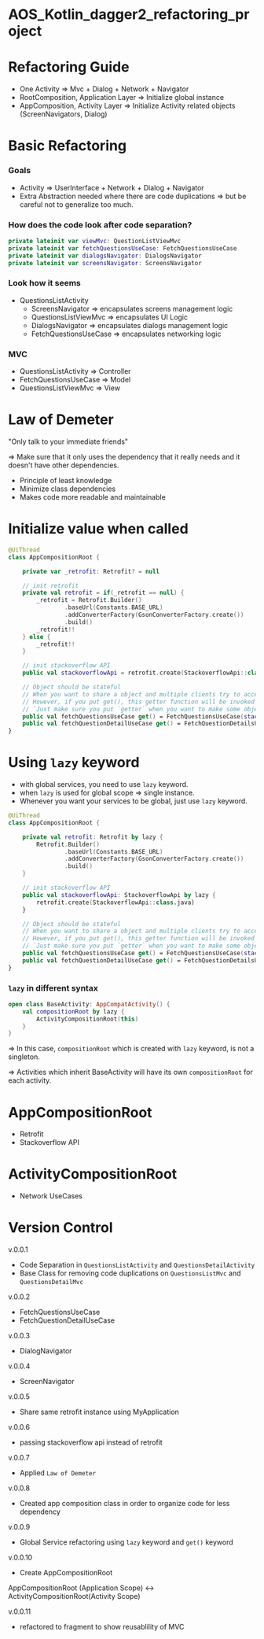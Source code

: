 # AOS_Kotlin_dagger2_refactoring_project

# Refactoring Guide

- One Activity => Mvc + Dialog + Network + Navigator
- RootComposition, Application Layer => Initialize global instance
- AppComposition, Activity Layer => Initialize Activity related objects (ScreenNavigators, Dialog)

# Basic Refactoring

### Goals

- Activity ⇒ UserInterface + Network + Dialog + Navigator
- Extra Abstraction needed where there are code duplications ⇒ but be careful not to generalize too much.

### How does the code look after code separation?

```kotlin
private lateinit var viewMvc: QuestionListViewMvc
private lateinit var fetchQuestionsUseCase: FetchQuestionsUseCase
private lateinit var dialogsNavigator: DialogsNavigator
private lateinit var screensNavigator: ScreensNavigator
```

### Look how it seems

- QuestionsListActivity
  - ScreensNavigator ⇒ encapsulates screens management logic
  - QuestionsListViewMvc ⇒ encapsulates UI Logic
  - DialogsNavigator ⇒ encapsulates dialogs management logic
  - FetchQuestionsUseCase ⇒ encapsulates networking logic

### MVC

- QuestionsListActivity ⇒ Controller
- FetchQuestionsUseCase ⇒ Model
- QuestionsListViewMvc ⇒ View

# Law of Demeter

"Only talk to your immediate friends"

⇒ Make sure that it only uses the dependency that it really needs and it doesn't have other dependencies.

- Principle of least knowledge
- Minimize class dependencies
- Makes code more readable and maintainable

# Initialize value when called

```kotlin
@UiThread
class AppCompositionRoot {

    private var _retrofit: Retrofit? = null

    // init retrofit
    private val retrofit = if(_retrofit == null) {
        _retrofit = Retrofit.Builder()
                .baseUrl(Constants.BASE_URL)
                .addConverterFactory(GsonConverterFactory.create())
                .build()
        _retrofit!!
    } else {
        _retrofit!!
    }

    // init stackoverflow API
    public val stackoverflowApi = retrofit.create(StackoverflowApi::class.java)

    // Object should be stateful
    // When you want to share a object and multiple clients try to access it, that might be harmful.
    // However, if you put get(), this getter function will be invoked and will create a new instance of which questions to use.
    // `Just make sure you put `getter` when you want to make some object sharable between multiple clients.`
    public val fetchQuestionsUseCase get() = FetchQuestionsUseCase(stackoverflowApi)
    public val fetchQuestionDetailUseCase get() = FetchQuestionDetailsUseCase(stackoverflowApi)
}
```

# Using `lazy` keyword

- with global services, you need to use `lazy` keyword.
- when `lazy` is used for global scope ⇒ single instance.
- Whenever you want your services to be global, just use `lazy` keyword.

```kotlin
@UiThread
class AppCompositionRoot {

    private val retrofit: Retrofit by lazy {
        Retrofit.Builder()
                .baseUrl(Constants.BASE_URL)
                .addConverterFactory(GsonConverterFactory.create())
                .build()
    }

    // init stackoverflow API
    public val stackoverflowApi: StackoverflowApi by lazy {
        retrofit.create(StackoverflowApi::class.java)
    }

    // Object should be stateful
    // When you want to share a object and multiple clients try to access it, that might be harmful.
    // However, if you put get(), this getter function will be invoked and will create a new instance of which questions to use.
    // `Just make sure you put `getter` when you want to make some object sharable between multiple clients.`
    public val fetchQuestionsUseCase get() = FetchQuestionsUseCase(stackoverflowApi)
    public val fetchQuestionDetailUseCase get() = FetchQuestionDetailsUseCase(stackoverflowApi)
}
```

### `lazy` in different syntax

```kotlin
open class BaseActivity: AppCompatActivity() {
    val compositionRoot by lazy {
        ActivityCompositionRoot(this)
    }
}
```

⇒ In this case, `compositionRoot` which is created with `lazy` keyword, is not a singleton.

⇒ Activities which inherit BaseActivity will have its own `compositionRoot` for each activity.

# AppCompositionRoot

- Retrofit
- Stackoverflow API

# ActivityCompositionRoot

- Network UseCases

# Version Control

v.0.0.1

- Code Separation in `QuestionsListActivity` and `QuestionsDetailActivity`
- Base Class for removing code duplications on `QuestionsListMvc` and `QuestionsDetailMvc`

v.0.0.2

- FetchQuestionsUseCase
- FetchQuestionDetailUseCase

v.0.0.3

- DialogNavigator

v.0.0.4

- ScreenNavigator

v.0.0.5

- Share same retrofit instance using MyApplication

v.0.0.6

- passing stackoverflow api instead of retrofit

v.0.0.7

- Applied `Law of Demeter`

v.0.0.8

- Created app composition class in order to organize code for less dependency

v.0.0.9

- Global Service refactoring using `lazy` keyword and `get()` keyword

v.0.0.10

- Create AppCompositionRoot

AppCompositionRoot (Application Scope) <-> ActivityCompositionRoot(Activity Scope)

v.0.0.11

- refactored to fragment to show reusablility of MVC
